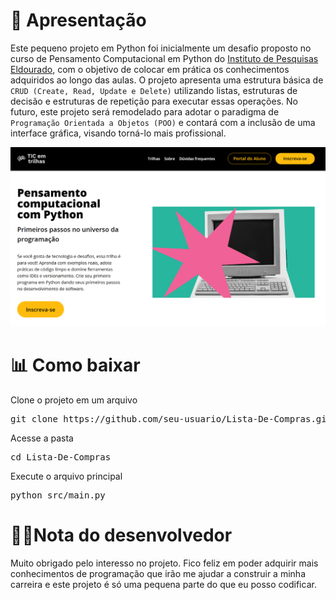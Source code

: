 # 📖 Apresentação

Este pequeno projeto em Python foi inicialmente um desafio proposto no curso de Pensamento Computacional em Python do [Instituto de Pesquisas Eldourado](https://www.eldorado.org.br), com o objetivo de colocar em prática os conhecimentos adquiridos ao longo das aulas. O projeto apresenta uma estrutura básica de `CRUD (Create, Read, Update e Delete)` utilizando listas, estruturas de decisão e estruturas de repetição para executar essas operações. No futuro, este projeto será remodelado para adotar o paradigma de `Programação Orientada a Objetos (POO)` e contará com a inclusão de uma interface gráfica, visando torná-lo mais profissional.

![Imagem do curso](assets/readme/homecursopython.png)

# 📊 Como baixar

Clone o projeto em um arquivo 
<pre>git clone https://github.com/seu-usuario/Lista-De-Compras.git</pre>

Acesse a pasta
<pre>cd Lista-De-Compras</pre>

Execute o arquivo principal
<pre>python src/main.py</pre>

# 👨‍💻Nota do desenvolvedor

Muito obrigado pelo interesso no projeto. Fico feliz em poder adquirir mais conhecimentos de programação que irão me ajudar a construir a minha carreira e este projeto é só uma pequena parte do que eu posso codificar.